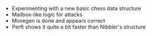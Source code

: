 * Experimenting with a new basic chess data structure
* Mailbox-like logic for attacks
* Movegen is done and appears correct
* Perft shows it quite a bit faster than Nibbler's structure
